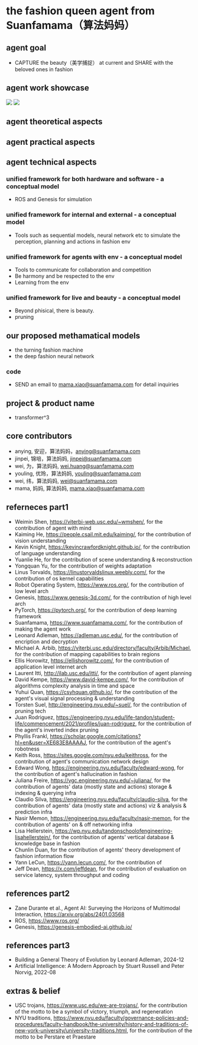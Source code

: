 # the fashion queen agent from Suanfamama（算法妈妈）
## agent goal
* CAPTURE the beauty（美学捕捉） at current and SHARE with the beloved ones in fashion

## agent work showcase
![](./showcase/1.png)
![](./showcase/2.png)

## agent theoretical aspects
## agent practical aspects
## agent technical aspects
### unified framework for both hardware and software - a conceptual model
* ROS and Genesis for simulation

### unified framework for internal and external - a conceptual model
* Tools such as sequential models, neural network etc to simulate the perception, planning and actions in fashion env

### unified framework for agents with env - a conceptual model
* Tools to communicate for collaboration and competition
* Be harmony and be respected to the env
* Learning from the env

### unified framework for live and beauty - a conceptual model
* Beyond phisical, there is beauty.
* pruning
## our proposed methamatical models
* the turning fashion machine
* the deep fashion neural network

### code
* SEND an email to mama.xiao@suanfamama.com for detail inquiries

## project & product name
* transformer^3

## core contributors
* anying, 安迎，算法妈妈，anying@suanfamama.com
* jinpei, 锦培，算法妈妈, jinpei@suanfamama.com
* wei, 为，算法妈妈, wei.huang@suanfamama.com
* youling, 优玲，算法妈妈, youling@suanfamama.com
* wei, 纬，算法妈妈, wei@suanfamama.com
* mama, 妈妈, 算法妈妈, mama.xiao@suanfamama.com

## referneces part1
* Weimin Shen, https://viterbi-web.usc.edu/~wmshen/, for the contribution of agent with mind
* Kaiming He, https://people.csail.mit.edu/kaiming/, for the contribution of vision understanding
* Kevin Knight, https://kevincrawfordknight.github.io/, for the contribution of language understanding
* Yuanlie He, for the contribution of scene understanding & reconstruction
* Yongquan Yu, for the contribution of weights adaptation
* Linus Torvalds, https://linustorvaldslinux.weebly.com/, for the contribution of os kernel capabilities
* Robot Operating System, https://www.ros.org/, for the contribution of low level arch
* Genesis, https://www.genesis-3d.com/, for the contribution of high level arch
* PyTorch, https://pytorch.org/, for the contribution of deep learning framework
* Suanfamama, https://www.suanfamama.com/, for the contribution of making the agent work
* Leonard Adleman, https://adleman.usc.edu/, for the contribution of encription and decryption
* Michael A. Arbib, https://viterbi.usc.edu/directory/faculty/Arbib/Michael, for the contribution of mapping capabilities to brain regions
* Ellis Horowitz, https://ellishorowitz.com/, for the contribution of application level internet arch
* Laurent Itti, http://ilab.usc.edu/itti/, for the contribution of agent planning
* David Kempe, https://www.david-kempe.com/, for the contribution of algorithms complexity analysis in time and space
* Yuhui Quan, https://csyhquan.github.io/, for the contribution of the agent's visual signal processing & understanding
* Torsten Suel, http://engineering.nyu.edu/~suel/, for the contribution of pruning tech
* Juan Rodriguez, https://engineering.nyu.edu/life-tandon/student-life/commencement/2021/profiles/juan-rodriguez, for the contribution of the agent's inverted index pruning
* Phyllis Frankl, https://scholar.google.com/citations?hl=en&user=XE683E8AAAAJ, for the contribution of the agent's robotness
* Keith Ross, https://sites.google.com/nyu.edu/keithross, for the contribution of agent's communication network design
* Edward Wong, https://engineering.nyu.edu/faculty/edward-wong, for the contribution of agent's hallucination in fashion
* Juliana Freire, https://vgc.engineering.nyu.edu/~juliana/, for the contribution of agents' data (mostly state and actions) storage & indexing & querying infra
* Claudio Silva, https://engineering.nyu.edu/faculty/claudio-silva, for the contribution of agents' data (mostly state and actions) viz & analysis & prediction infra
* Nasir Memon, https://engineering.nyu.edu/faculty/nasir-memon, for the contribution of agents' on & off networking infra
* Lisa Hellerstein, https://wp.nyu.edu/tandonschoolofengineering-lisahellerstein/, for the contribution of agents' vertical database & knowledge base in fashion
* Chunlin Duan, for the contribution of agents' theory development of fashion information flow
* Yann LeCun, https://yann.lecun.com/, for the contribution of 
* Jeff Dean, https://x.com/jeffdean, for the contribution of evaluation on service latency, system throughput and coding

## references part2
* Zane Durante et al., Agent AI: Surveying the Horizons of Multimodal Interaction, https://arxiv.org/abs/2401.03568
* ROS, https://www.ros.org/
* Genesis, https://genesis-embodied-ai.github.io/

## references part3
* Building a General Theory of Evolution by Leonard Adleman, 2024-12
* Artificial Intelligence: A Modern Approach by Stuart Russell and Peter Norvig, 2022-08

## extras & belief
* USC trojans, https://www.usc.edu/we-are-trojans/, for the contribution of the motto to be a symbol of victory, triumph, and regeneration
* NYU traditions, https://www.nyu.edu/faculty/governance-policies-and-procedures/faculty-handbook/the-university/history-and-traditions-of-new-york-university/university-traditions.html, for the contribution of the motto to be Perstare et Praestare
